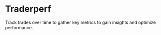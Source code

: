 Traderperf
===

Track trades over time to gather key metrics to gain insights and optimize performance.